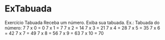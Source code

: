 # ExTabuada
Exercício Tabuada Receba um número. Exiba sua tabuada.  Ex.:  Tabuada do número: 7  7 x 0 = 0 7 x 1 = 7 7 x 2 = 14 7 x 3 = 21 7 x 4 = 28 7 x 5 = 35 7 x 6 = 42 7 x 7 = 49 7 x 8 = 56 7 x 9 = 63 7 x 10 = 70 
